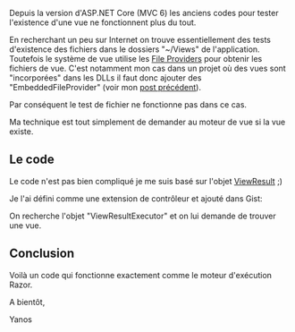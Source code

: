 Depuis la version d'ASP.NET Core (MVC 6) les anciens codes pour tester l'existence d'une vue ne fonctionnent plus du tout.

En recherchant un peu sur Internet on trouve essentiellement des tests d'existence des fichiers dans le dossiers "~/Views" de l'application. Toutefois le système de vue utilise les <a href="https://docs.microsoft.com/en-us/aspnet/core/fundamentals/file-providers">File Providers</a> pour obtenir les fichiers de vue. C'est notamment mon cas dans un projet où des vues sont "incorporées" dans les DLLs il faut donc ajouter des "EmbeddedFileProvider" (voir mon <a href="http://blog.ygrenier.com/2017/06/asp-net-core-editer-les-vues-razor-embarquees-dans-une-librairie/">post précédent</a>).

Par conséquent le test de fichier ne fonctionne pas dans ce cas.

Ma technique est tout simplement de demander au moteur de vue si la vue existe.

<!--more-->

## Le code

Le code n'est pas bien compliqué je me suis basé sur l'objet  <a href="https://github.com/aspnet/Mvc/blob/dev/src/Microsoft.AspNetCore.Mvc.ViewFeatures/ViewResult.cs">ViewResult</a> ;) 

Je l'ai défini comme une extension de contrôleur et ajouté dans Gist:

<script src="https://gist.github.com/ygrenier/4e46b5de3e4a77ea62fe5f0d6488fa2a.js"></script>

On recherche l'objet "ViewResultExecutor" et on lui demande de trouver une vue. 

## Conclusion

Voilà un code qui fonctionne exactement comme le moteur d'exécution Razor.

A bientôt,

Yanos

